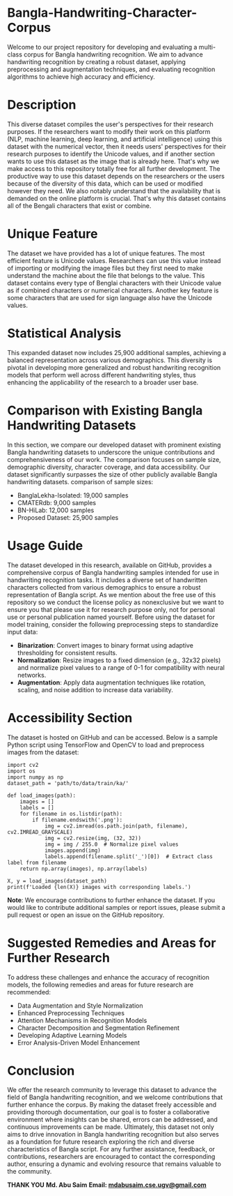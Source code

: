 # Bangla-Handwriting-Character-Corpus
Welcome to our project repository for developing and evaluating a multi-class corpus for Bangla handwriting recognition. We aim to advance handwriting recognition by creating a robust dataset, applying preprocessing and augmentation techniques, and evaluating recognition algorithms to achieve high accuracy and efficiency.

# Description
This diverse dataset compiles the user's perspectives for their research purposes. If the researchers want to modify their work on this platform (NLP, machine learning, deep learning, and artificial intelligence) using this dataset with the numerical vector, then it needs users' perspectives for their research purposes to identify the Unicode values, and if another section wants to use this dataset as the image that is already here. That's why we make access to this repository totally free for all further development. The productive way to use this dataset depends on the researchers or the users because of the diversity of this data, which can be used or modified however they need. We also notably understand that the availability that is demanded on the online platform is crucial. That's why this dataset contains all of the Bengali characters that exist or combine.

# Unique Feature
The dataset we have provided has a lot of unique features. The most efficient feature is Unicode values. Researchers can use this value instead of importing or modifying the image files but they first need to make understand the machine about the file that belongs to the value. This dataset contains every type of Benglai characters with their Unicode value as if combined characters or numerical characters. Another key feature is some characters that are used for sign language also have the Unicode values.

# Statistical Analysis
This expanded dataset now includes 25,900 additional samples, achieving a balanced representation across various demographics. This diversity is pivotal in developing more generalized and robust handwriting recognition models that perform well across different handwriting styles, thus enhancing the applicability of the research to a broader user base.

# Comparison with Existing Bangla Handwriting Datasets
In this section, we compare our developed dataset with prominent existing Bangla handwriting datasets to underscore the unique contributions and comprehensiveness of our work. The comparison focuses on sample size, demographic diversity, character coverage, and data accessibility. Our dataset significantly surpasses the size of other publicly available Bangla handwriting datasets. comparison of sample sizes:

- BanglaLekha-Isolated: 19,000 samples
- CMATERdb: 9,000 samples
- BN-HiLab: 12,000 samples
- Proposed Dataset: 25,900 samples

# Usage Guide
The dataset developed in this research, available on GitHub, provides a comprehensive corpus of Bangla handwriting samples intended for use in handwriting recognition tasks. It includes a diverse set of handwritten characters collected from various demographics to ensure a robust representation of Bangla script. As we mention about the free use of this repository so we conduct the license policy as nonexclusive but we want to ensure you that please use it for research purpose only, not for personal use or personal publication named yourself. Before using the dataset for model training, consider the following preprocessing steps to standardize input data:

- **Binarization**: Convert images to binary format using adaptive thresholding for consistent results.
- **Normalization**: Resize images to a fixed dimension (e.g., 32x32 pixels) and normalize pixel values to a range of 0-1 for compatibility with neural networks.
- **Augmentation**: Apply data augmentation techniques like rotation, scaling, and noise addition to increase data variability.

# Accessibility Section
The dataset is hosted on GitHub and can be accessed. Below is a sample Python script using TensorFlow and OpenCV to load and preprocess images from the dataset:

```
import cv2
import os
import numpy as np
dataset_path = 'path/to/data/train/ka/'

def load_images(path):
    images = []
    labels = []
    for filename in os.listdir(path):
        if filename.endswith('.png'):
            img = cv2.imread(os.path.join(path, filename), cv2.IMREAD_GRAYSCALE)
            img = cv2.resize(img, (32, 32))
            img = img / 255.0  # Normalize pixel values
            images.append(img)
            labels.append(filename.split('_')[0])  # Extract class label from filename
    return np.array(images), np.array(labels)
    
X, y = load_images(dataset_path)
print(f'Loaded {len(X)} images with corresponding labels.')
```

**Note**: We encourage contributions to further enhance the dataset. If you would like to contribute additional samples or report issues, please submit a pull request or open an issue on the GitHub repository.

# Suggested Remedies and Areas for Further Research
To address these challenges and enhance the accuracy of recognition models, the following remedies and areas for future research are recommended:

- Data Augmentation and Style Normalization
- Enhanced Preprocessing Techniques
- Attention Mechanisms in Recognition Models
- Character Decomposition and Segmentation Refinement
- Developing Adaptive Learning Models
- Error Analysis-Driven Model Enhancement

# Conclusion
We offer the research community to leverage this dataset to advance the field of Bangla handwriting recognition, and we welcome contributions that further enhance the corpus. By making the dataset freely accessible and providing thorough documentation, our goal is to foster a collaborative environment where insights can be shared, errors can be addressed, and continuous improvements can be made. Ultimately, this dataset not only aims to drive innovation in Bangla handwriting recognition but also serves as a foundation for future research exploring the rich and diverse characteristics of Bangla script. For any further assistance, feedback, or contributions, researchers are encouraged to contact the corresponding author, ensuring a dynamic and evolving resource that remains valuable to the community.

**THANK YOU**
**Md. Abu Saim**
**Email: mdabusaim.cse.ugv@gmail.com**
